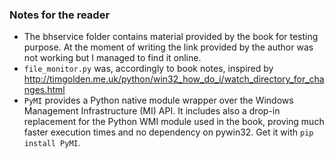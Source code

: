 ### Notes for the reader
- The bhservice folder contains material provided by the book for testing purpose. At the moment of writing the link provided by the author was not working but I managed to find it online.
- `file_monitor.py` was, accordingly to book notes, inspired by http://timgolden.me.uk/python/win32_how_do_i/watch_directory_for_changes.html
- `PyMI` provides a Python native module wrapper over the Windows Management Infrastructure (MI) API. It includes also a drop-in replacement for the Python WMI module used in the book, proving much faster execution times and no dependency on pywin32. Get it with `pip install PyMI`.
